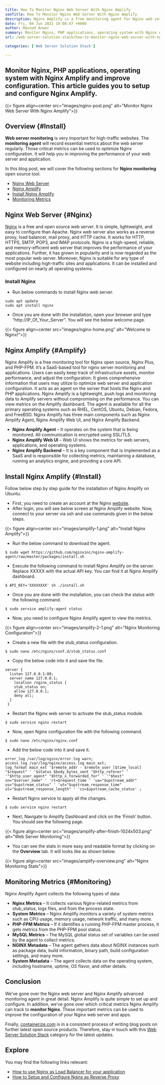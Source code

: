```yaml
---
title: How To Monitor Nginx Web Server With Nginx Amplify
seoTitle: How To Monitor Nginx Web Server With Nginx Amplify
description: Nginx Amplify is a free monitoring agent for Nginx web server and PHP applications. This article is about How To Monitor Nginx Web Server With Nginx Amplify
date: Fri, 04 Jun 2021 19:08:47 +0000
author: Masood Anwer
summary: Monitor Nginx, PHP applications, operating system with Nginx Amplify and improve configuration. This article guides you to setup and configure Nginx Amplify.
url: /web-server-solution-stack/how-to-monitor-nginx-web-server-with-nginx-amplify/

categories: ['Web Server Solution Stack']

---
```

## Monitor Nginx, PHP applications, operating system with Nginx Amplify and improve configuration. This article guides you to setup and configure Nginx Amplify.

{{< figure align=center src="images/nginx-post.png" alt="Monitor Nginx Web Server With Nginx Amplify">}}  

## Overview {#Install}

**Web server monitoring** is very important for high-traffic websites. The **monitoring agent** will record essential metrics about the web server regularly. Those critical metrics can be used to optimize Nginx configuration. It will help you in improving the performance of your web server and application.

In this blog post, we will cover the following sections for **Nginx monitoring** open source tool.

  * [Nginx Web Server][1]
  * [Nginx Amplify][2]
  * [Install Nginx Amplify][3]
  * [Monitoring Metrics][4]

## Nginx Web Server {#Nginx}

[Nginx][5] is a free and open source web server. It is simple, lightweight, and easy to configure than Apache. Nginx web server also works as a reverse proxy, load balancer, mail proxy, and HTTP cache. It works for HTTP, HTTPS, SMTP, POP3, and IMAP protocols. Nginx is a high-speed, reliable, and memory-efficient web server that improves the performance of your applications. Further, it has grown in popularity and is now regarded as the most popular web server. Moreover, Nginx is suitable for any type of website including high-traffic sites and applications. It can be installed and configured on nearly all operating systems.

### Install Nginx

  * Run below commands to install Nginx web server.


```
sudo apt update
sudo apt install nginx
```


  * Once you are done with the installation, open your browser and type “http://IP\_Of\_Your_Server”. You will see the below welcome page.

{{< figure align=center src="images/nginx-home.png" alt="Welcome to Nginx!">}}  

## Nginx Amplify {#Amplify}

Nginx Amplify is a free monitoring tool for Nginx open source, Nginx Plus, and PHP-FPM. It’s a SaaS-based tool for nginx server monitoring and applications. Users can easily keep track of infrastructure assets, monitor performance, and adjust the configuration. It gives comprehensive information that users may utilize to optimize web server and application configuration. It acts as an agent on the server that hosts the Nginx and PHP applications. Nginx Amplify is a lightweight, push logs and monitoring data to Amplify servers without compromising on the performance. You can view metrics on the Amplify dashboard. The agent is available for all the primary operating systems such as RHEL, CentOS, Ubuntu, Debian, Fedora, and FreeBSD. Nginx Amplify has three main components such as Nginx Amplify Agent, Nginx Amplify Web UI, and Nginx Amplify Backend.

  * **Nginx Amplify Agent** – It operates on the system that is being monitored. All communication is encrypted using SSL/TLS.
  * **Nginx Amplify Web UI** – Web UI shows the metrics for web servers, applications, and operating systems.
  * **Nginx Amplify Backend** – It is a key component that is implemented as a SaaS and is responsible for collecting metrics, maintaining a database, running an analytics engine, and providing a core API.

## Install Nginx Amplify {#Install}

Follow below step by step guide for the installation of Nginx Amplify on Ubuntu.

  * First, you need to create an account at the Nginx [website][6].
  * After login, you will see below screen at Nginx Amplify website. Now, connect to your server via ssh and use commands given in the below steps.

{{< figure align=center src="images/amplify-1.png" alt="Install Nginx Amplify">}}  

  * Run the below command to download the agent.


```
$ sudo wget https://github.com/nginxinc/nginx-amplify-agent/raw/master/packages/install.sh
```


  * Execute the following command to install Nginx Amplify on the server. Replace XXXXX with the actual API key. You can find it at Nginx Amplify dashboard.


```
$ API_KEY='XXXXXXXX' sh ./install.sh
```


  * Once you are done with the installation, you can check the status with the following command.


```
$ sudo service amplify-agent status
```


  * Now, you need to configure Nginx Amplify agent to view the metrics. 

{{< figure align=center src="images/amplify-2-1.png" alt="Nginx Monitoring Configuration">}}  

  * Create a new file with the stub_status configuration.


```
$ sudo nano /etc/nginx/conf.d/stub_status.conf
```


  * Copy the below code into it and save the file.


```
server {
  listen 127.0.0.1:80;
  server_name 127.0.0.1;
    location /nginx_status {
    stub_status on;
    allow 127.0.0.1;
    deny all;
  }
 }
```


  * Restart the Nginx web server to activate the stub_status module.


```
$ sudo service nginx restart
```


  * Now, open Nginx configuration file with the following command.


```
$ sudo nano /etc/nginx/nginx.conf
```


  * Add the below code into it and save it.


```
error_log /var/log/nginx/error.log warn;
access_log /var/log/nginx/access.log main_ext;
log_format main_ext '$remote_addr - $remote_user [$time_local] "$request" ' '$status $body_bytes_sent "$http_referer" ' '"$http_user_agent" "$http_x_forwarded_for" ' '"$host" sn="$server_name" ' 'rt=$request_time ' 'ua="$upstream_addr" us="$upstream_status" ' 'ut="$upstream_response_time" ul="$upstream_response_length" ' 'cs=$upstream_cache_status' ;
```


  * Restart Nginx service to apply all the changes.


```
$ sudo service nginx restart
```


  * Next, Navigate to Amplify Dashboard and click on the ‘Finish’ button. You should see the following page.

{{< figure align=center src="images/amplify-after-finish-1024x503.png" alt="Web Server Monitoring">}}  

  * You can see the stats in more easy and readable format by clicking on the **Overview** tab. It will looks like as shown below.

{{< figure align=center src="images/amplify-overview.png" alt="Nginx Monitoring Stats">}}  

## Monitoring Metrics {#Monitoring}

Nginx Amplify Agent collects the following types of data:

  * **Nginx Metrics** – It collects various Nginx-related metrics from stub_status, logs files, and from the process state.
  * **System Metrics** – Nginx Amplify monitors a variety of system metrics such as CPU usage, memory usage, network traffic, and many more.
  * **PHP-FPM Metrics** – If it identifies a running PHP-FPM master process, it gets metrics from the PHP-FPM pool status.
  * **MySQL Metrics** – The MySQL global status set of variables can be used by the agent to collect metrics.
  * **NGINX Metadata** – The agent gathers data about NGINX instances such as package data, build information, binary path, build configuration settings, and many more.
  * **System Metadata** – The agent collects data on the operating system, including hostname, uptime, OS flavor, and other details.

## Conclusion

We’ve gone over the Nginx web server and Nginx Amplify advanced monitoring agent in great detail. Nginx Amplify is quite simple to set up and configure. In addition, we’ve gone over which critical metrics Nginx Amplify can track to **monitor Nginx**. These important metrics can be used to improve the configuration of your Nginx web server and apps.

Finally, [containerize.com][7] is in a consistent process of writing blog posts on further latest open source products. Therefore, stay in touch with this [Web Server Solution Stack][8] category for the latest updates.

## Explore

You may find the following links relevant:

  * [How to use Nginx as Load Balancer for your application][9]
  * [How to Setup and Configure Nginx as Reverse Proxy][10]

 [1]: #Nginx
 [2]: #Amplify
 [3]: #Install
 [4]: #Monitoring
 [5]: https://products.containerize.com/solution-stack/nginx
 [6]: https://amplify.nginx.com/signup/
 [7]: https://containerize.com
 [8]: https://blog.containerize.com/category/web-server-solution-stack/
 [9]: https://blog.containerize.com/2021/04/30/how-to-use-nginx-as-load-balancer-for-your-application/
 [10]: https://blog.containerize.com/2021/05/07/how-to-setup-and-configure-nginx-as-reverse-proxy/